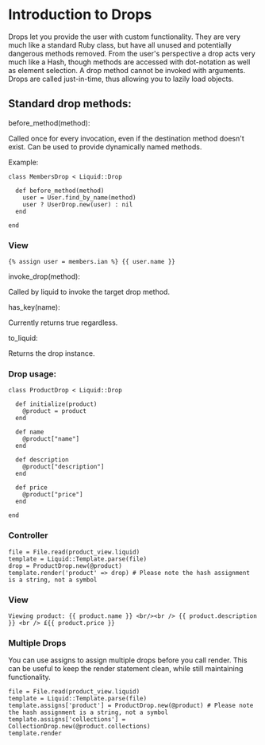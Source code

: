 # Introduction to Drops

Drops let you provide the user with custom functionality. They are very much like a standard Ruby class, but have all unused and potentially dangerous methods removed. From the user's perspective a drop acts very much like a Hash, though methods are accessed with dot-notation as well as element selection. A drop method cannot be invoked with arguments. Drops are called just-in-time, thus allowing you to lazily load objects.

## Standard drop methods:

before_method(method):

Called once for every invocation, even if the destination method doesn't exist. Can be used to provide dynamically named methods.

Example:

    class MembersDrop < Liquid::Drop

      def before_method(method)
        user = User.find_by_name(method)
        user ? UserDrop.new(user) : nil
      end

    end

### View

    {% assign user = members.ian %} {{ user.name }}

invoke_drop(method):

Called by liquid to invoke the target drop method.

has_key(name):

Currently returns true regardless.

to_liquid:

Returns the drop instance.

### Drop usage:

    class ProductDrop < Liquid::Drop

      def initialize(product)
        @product = product
      end

      def name
        @product["name"]
      end

      def description
        @product["description"]
      end

      def price
        @product["price"]
      end

    end

### Controller 

    file = File.read(product_view.liquid)
    template = Liquid::Template.parse(file)
    drop = ProductDrop.new(@product)
    template.render('product' => drop) # Please note the hash assignment is a string, not a symbol

### View

    Viewing product: {{ product.name }} <br/><br /> {{ product.description }} <br /> £{{ product.price }} 

### Multiple Drops
You can use assigns to assign multiple drops before you call render. This can be useful to keep the render statement clean, while still maintaining functionality. 

    file = File.read(product_view.liquid)
    template = Liquid::Template.parse(file)
    template.assigns['product'] = ProductDrop.new(@product) # Please note the hash assignment is a string, not a symbol
    template.assigns['collections'] = CollectionDrop.new(@product.collections)
    template.render
